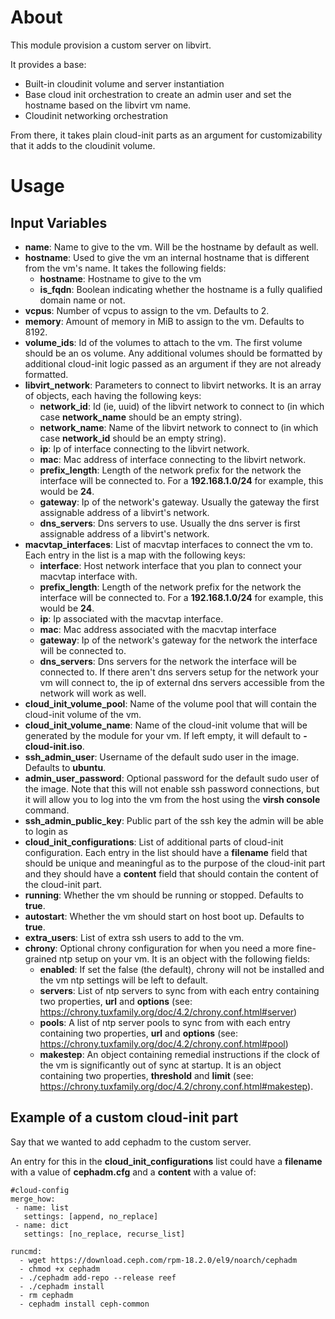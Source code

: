# About

This module provision a custom server on libvirt.

It provides a base:
- Built-in cloudinit volume and server instantiation
- Base cloud init orchestration to create an admin user and set the hostname based on the libvirt vm name.
- Cloudinit networking orchestration

From there, it takes plain cloud-init parts as an argument for customizability that it adds to the cloudinit volume.

# Usage

## Input Variables

- **name**: Name to give to the vm. Will be the hostname by default as well.
- **hostname**: Used to give the vm an internal hostname that is different from the vm's name. It takes the following fields:
  - **hostname**: Hostname to give to the vm
  - **is_fqdn**: Boolean indicating whether the hostname is a fully qualified domain name or not.
- **vcpus**: Number of vcpus to assign to the vm. Defaults to 2.
- **memory**: Amount of memory in MiB to assign to the vm. Defaults to 8192.
- **volume_ids**: Id of the volumes to attach to the vm. The first volume should be an os volume. Any additional volumes should be formatted by additional cloud-init logic passed as an argument if they are not already formatted.
- **libvirt_network**: Parameters to connect to libvirt networks. It is an array of objects, each having the following keys:
  - **network_id**: Id (ie, uuid) of the libvirt network to connect to (in which case **network_name** should be an empty string).
  - **network_name**: Name of the libvirt network to connect to (in which case **network_id** should be an empty string).
  - **ip**: Ip of interface connecting to the libvirt network.
  - **mac**: Mac address of interface connecting to the libvirt network.
  - **prefix_length**:  Length of the network prefix for the network the interface will be connected to. For a **192.168.1.0/24** for example, this would be **24**.
  - **gateway**: Ip of the network's gateway. Usually the gateway the first assignable address of a libvirt's network.
  - **dns_servers**: Dns servers to use. Usually the dns server is first assignable address of a libvirt's network.
- **macvtap_interfaces**: List of macvtap interfaces to connect the vm to. Each entry in the list is a map with the following keys:
  - **interface**: Host network interface that you plan to connect your macvtap interface with.
  - **prefix_length**: Length of the network prefix for the network the interface will be connected to. For a **192.168.1.0/24** for example, this would be **24**.
  - **ip**: Ip associated with the macvtap interface. 
  - **mac**: Mac address associated with the macvtap interface
  - **gateway**: Ip of the network's gateway for the network the interface will be connected to.
  - **dns_servers**: Dns servers for the network the interface will be connected to. If there aren't dns servers setup for the network your vm will connect to, the ip of external dns servers accessible from the network will work as well.
- **cloud_init_volume_pool**: Name of the volume pool that will contain the cloud-init volume of the vm.
- **cloud_init_volume_name**: Name of the cloud-init volume that will be generated by the module for your vm. If left empty, it will default to **<name>-cloud-init.iso**.
- **ssh_admin_user**: Username of the default sudo user in the image. Defaults to **ubuntu**.
- **admin_user_password**: Optional password for the default sudo user of the image. Note that this will not enable ssh password connections, but it will allow you to log into the vm from the host using the **virsh console** command.
- **ssh_admin_public_key**: Public part of the ssh key the admin will be able to login as
- **cloud_init_configurations**: List of additional parts of cloud-init configuration. Each entry in the list should have a **filename** field that should be unique and meaningful as to the purpose of the cloud-init part and they should have a **content** field that should contain the content of the cloud-init part.
- **running**: Whether the vm should be running or stopped. Defaults to **true**.
- **autostart**: Whether the vm should start on host boot up. Defaults to **true**.
- **extra_users**: List of extra ssh users to add to the vm.
- **chrony**: Optional chrony configuration for when you need a more fine-grained ntp setup on your vm. It is an object with the following fields:
  - **enabled**: If set the false (the default), chrony will not be installed and the vm ntp settings will be left to default.
  - **servers**: List of ntp servers to sync from with each entry containing two properties, **url** and **options** (see: https://chrony.tuxfamily.org/doc/4.2/chrony.conf.html#server)
  - **pools**: A list of ntp server pools to sync from with each entry containing two properties, **url** and **options** (see: https://chrony.tuxfamily.org/doc/4.2/chrony.conf.html#pool)
  - **makestep**: An object containing remedial instructions if the clock of the vm is significantly out of sync at startup. It is an object containing two properties, **threshold** and **limit** (see: https://chrony.tuxfamily.org/doc/4.2/chrony.conf.html#makestep).

## Example of a custom cloud-init part

Say that we wanted to add cephadm to the custom server.

An entry for this in the **cloud_init_configurations** list could have a **filename** with a value of **cephadm.cfg** and a **content** with a value of:

```
#cloud-config
merge_how:
 - name: list
   settings: [append, no_replace]
 - name: dict
   settings: [no_replace, recurse_list]

runcmd:
  - wget https://download.ceph.com/rpm-18.2.0/el9/noarch/cephadm
  - chmod +x cephadm
  - ./cephadm add-repo --release reef
  - ./cephadm install
  - rm cephadm
  - cephadm install ceph-common
```